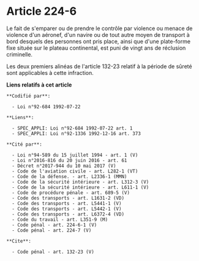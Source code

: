 # Article 224-6

Le fait de s'emparer ou de prendre le contrôle par violence ou menace de violence d'un aéronef, d'un navire ou de tout autre
moyen de transport à bord desquels des personnes ont pris place, ainsi que d'une plate-forme fixe située sur le plateau
continental, est puni de vingt ans de réclusion criminelle. 

Les deux premiers alinéas de l'article 132-23 relatif à la période de sûreté sont applicables à cette infraction.

**Liens relatifs à cet article**

	**Codifié par**:

	  - Loi n°92-684 1992-07-22

	**Liens**:

	  - SPEC_APPLI: Loi n°92-684 1992-07-22 art. 1
	  - SPEC_APPLI: Loi n°92-1336 1992-12-16 art. 373

	**Cité par**:

	  - Loi n°94-589 du 15 juillet 1994 - art. 1 (V)
	  - Loi n°2016-816 du 20 juin 2016 - art. 61
	  - Décret n°2017-944 du 10 mai 2017 (V)
	  - Code de l'aviation civile - art. L282-1 (VT)
	  - Code de la défense. - art. L2336-1 (MMN)
	  - Code de la sécurité intérieure - art. L312-3 (V)
	  - Code de la sécurité intérieure - art. L611-1 (V)
	  - Code de procédure pénale - art. 689-5 (V)
	  - Code des transports - art. L1631-2 (VD)
	  - Code des transports - art. L5441-1 (V)
	  - Code des transports - art. L5442-1 (V)
	  - Code des transports - art. L6372-4 (VD)
	  - Code du travail - art. L351-9 (M)
	  - Code pénal - art. 224-6-1 (V)
	  - Code pénal - art. 224-7 (V)

	**Cite**:

	  - Code pénal - art. 132-23 (V)
